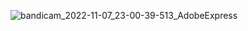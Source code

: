 



![bandicam_2022-11-07_23-00-39-513_AdobeExpress](https://user-images.githubusercontent.com/110442250/200329769-07b72750-2928-4887-91e8-327251750eef.gif)
